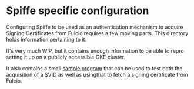 # Spiffe specific configuration

Configuring Spiffe to be used as an authentication mechanism
to acquire Signing Certificates from Fulcio requires a few moving
parts. This directory holds information pertaining to it.

It's very much WIP, but it contains enough information to be able
to repro setting it up on a publicly accessible GKE cluster.

It also contains a small [sample program](./testapp/cmd/main.go) that
can be used to test both the acquisition of a SVID as well as usingthat to fetch a signing certificate from Fulcio.

